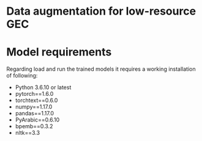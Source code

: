 # Data augmentation for low-resource GEC
<!-- We proposed data augmentation framework named GECDA for low-resource GEC to overcome the challenges of data sparsity and mismatch data distribution. Experimental results proved that GECDA increased the contribution of the source tokens to the decisions of the output which improved the performance of GEC. We investigated the performance of GECDA in Arabic GEC which outperformed the classical misspelling noising methods and the existing Arabic GEC systems. -->
# Model requirements
Regarding load and run the trained models it requires a working installation of following:
- Python 3.6.10 or latest 
- pytorch==1.6.0
- torchtext==0.6.0
- numpy==1.17.0
- pandas==1.17.0
- PyArabic==0.6.10
- bpemb==0.3.2
- nltk==3.3
